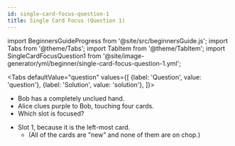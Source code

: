 ```yaml
---
id: single-card-focus-question-1
title: Single Card Focus (Question 1)
---
```


import BeginnersGuideProgress from '@site/src/beginnersGuide.js';
import Tabs from '@theme/Tabs';
import TabItem from '@theme/TabItem';
import SingleCardFocusQuestion1 from '@site/image-generator/yml/beginner/single-card-focus-question-1.yml';

<BeginnersGuideProgress id="single-card-focus-question-1" />

<!-- lint disable no-undefined-references -->

<Tabs
defaultValue="question"
values={[
{label: 'Question', value: 'question'},
{label: 'Solution', value: 'solution'},
]}>
<TabItem value="question">

- Bob has a completely unclued hand.
- Alice clues purple to Bob, touching four cards.
- Which slot is focused?

</TabItem>
<TabItem value="solution">

- Slot 1, because it is the left-most card.
  - (All of the cards are "new" and none of them are on chop.)

</TabItem>
</Tabs>

<SingleCardFocusQuestion1 />
